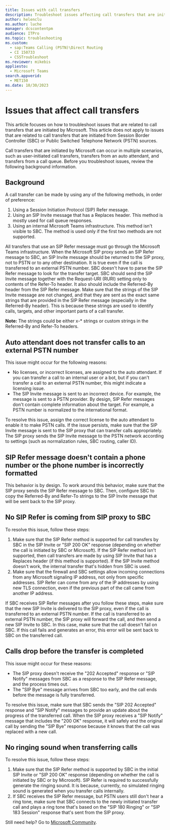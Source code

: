 ```yaml
---
title: Issues with call transfers
description: Troubleshoot issues affecting call transfers that are initiated by Microsoft.
author: helenclu
ms.author: luche
manager: dcscontentpm
audience: ITPro
ms.topic: troubleshooting
ms.custom: 
  - sap:Teams Calling (PSTN)\Direct Routing
  - CI 150733
  - CSSTroubleshoot
ms.reviewer: mikebis
appliesto: 
  - Microsoft Teams
search.appverid: 
  - MET150
ms.date: 10/30/2023
---
```

# Issues that affect call transfers

This article focuses on how to troubleshoot issues that are related to call transfers that are initiated by Microsoft. This article does not apply to issues that are related to call transfers that are initiated from Session Border Controller (SBC) or Public Switched Telephone Network (PSTN) sources.

Call transfers that are initiated by Microsoft can occur in multiple scenarios, such as user-initiated call transfers, transfers from an auto attendant, and transfers from a call queue. Before you troubleshoot issues, review the following background information.

## Background

A call transfer can be made by using any of the following methods, in order of preference:

1. Using a Session Initiation Protocol (SIP) Refer message.  
1. Using an SIP Invite message that has a Replaces header. This method is mostly used for call queue responses.
1. Using an internal Microsoft Teams infrastructure. This method isn't visible to SBC. The method is used only if the first two methods are not supported.

All transfers that use an SIP Refer message must go through the Microsoft Teams infrastructure. When the Microsoft SIP proxy sends an SIP Refer message to SBC, an SIP Invite message should be returned to the SIP proxy, not to PSTN or to any other destination. It is true even if the call is transferred to an external PSTN number. SBC doesn't have to parse the SIP Refer message to look for the transfer target. SBC should send the SIP Invite message together with the Request-URI (RURI) setting only to contents of the Refer-To header. It also should include the Referred-By header from the SIP Refer message. Make sure that the strings of the SIP Invite message are not changed, and that they are sent as the exact same strings that are provided in the SIP Refer message (especially in the Referred-By header). This is because these strings are used to identify calls, targets, and other important parts of a call transfer.

**Note:** The strings could be either x-* strings or custom strings in the Referred-By and Refer-To headers.

## Auto attendant does not transfer calls to an external PSTN number

This issue might occur for the following reasons:  

- No licenses, or incorrect licenses, are assigned to the auto attendant. If you can transfer a call to an internal user or a bot, but if you can't transfer a call to an external PSTN number, this might indicate a licensing issue.
- The SIP Invite message is sent to an incorrect device. For example, the message is sent to a PSTN provider. By design, SIP Refer messages don't contain complete information about the target. For example, a PSTN number is normalized to the international format.

To resolve this issue, assign the correct license to the auto attendant to enable it to make PSTN calls. If the issue persists, make sure that the SIP Invite message is sent to the SIP proxy that can transfer calls appropriately. The SIP proxy sends the SIP Invite message to the PSTN network according to settings (such as normalization rules, SBC routing, caller ID).

## SIP Refer message doesn't contain a phone number or the phone number is incorrectly formatted

This behavior is by design. To work around this behavior, make sure that the SIP proxy sends the SIP Refer message to SBC. Then, configure SBC to copy the Referred-By and Refer-To strings to the SIP Invite message that will be sent back to the SIP proxy.

## No SIP Refer is coming from SIP proxy to SBC

To resolve this issue, follow these steps:

1. Make sure that the SIP Refer method is supported for call transfers by SBC in the SIP Invite or "SIP 200 OK" response (depending on whether the call is initiated by SBC or Microsoft). If the SIP Refer method isn't supported, then call transfers are made by using SIP Invite that has a Replaces header (if this method is supported). If the SIP Invite method doesn't work, the internal transfer that's hidden from SBC is used.
1. Make sure that the firewall and SBC settings allow incoming connections from any Microsoft signaling IP address, not only from specific addresses. SIP Refer can come from any of the IP addresses by using new TLS connection, even if the previous part of the call came from another IP address.

If SBC receives SIP Refer messages after you follow these steps, make sure that the new SIP Invite is delivered to the SIP proxy, even if the call is transferred to an external PSTN number. If the call is transferred to an external PSTN number, the SIP proxy will forward the call, and then send a new SIP Invite to SBC. In this case, make sure that the call doesn't fail on SBC. If this call fails and generates an error, this error will be sent back to SBC on the transferred call.

## Calls drop before the transfer is completed

This issue might occur for these reasons:

- The SIP proxy doesn't receive the "202 Accepted" response or "SIP Notify" messages from SBC as a response to the SIP Refer message, and the process times out.
- The "SIP Bye" message arrives from SBC too early, and the call ends before the message is fully transferred.

To resolve this issue, make sure that SBC sends the "SIP 202 Accepted" response and "SIP Notify" messages to provide an update about the progress of the transferred call. When the SIP proxy receives a "SIP Notify" message that includes the "200 OK" response, it will safely end the original call by sending the "SIP Bye" response because it knows that the call was replaced with a new call.

## No ringing sound when transferring calls

To resolve this issue, follow these steps:

1. Make sure that the SIP Refer method is supported by SBC in the initial SIP Invite or "SIP 200 OK" response (depending on whether the call is initiated by SBC or by Microsoft). SIP Refer is required to successfully generate the ringing sound. It is because, currently, no simulated ringing sound is generated when you transfer calls internally.
1. If SBC receives the SIP Refer message, but PSTN users still don't hear a ring tone, make sure that SBC connects to the newly initiated transfer call and plays a ring tone that's based on the "SIP 180 Ringing" or "SIP 183 Session" response that's sent from the SIP proxy.

Still need help? Go to [Microsoft Community](https://answers.microsoft.com/).
